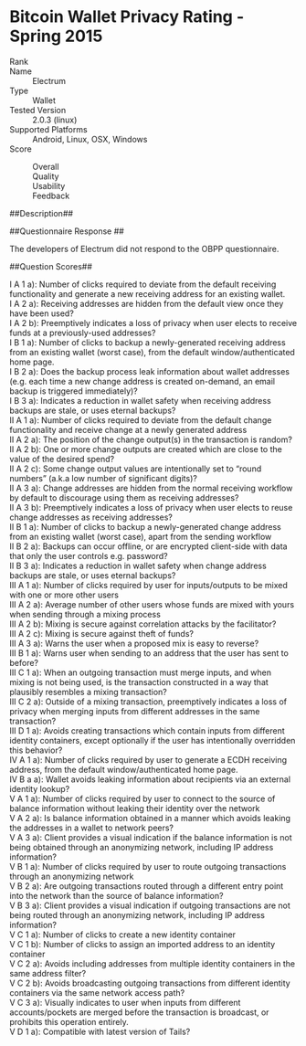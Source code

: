 Bitcoin Wallet Privacy Rating - Spring 2015
============================================

<dl>
    <dt>Rank</dt>
    <dd></dd>
    <dt>Name</dt>
    <dd>Electrum</dd>
    <dt>Type</dt>
    <dd>Wallet</dd>
    <dt>Tested Version</dt>
    <dd>2.0.3 (linux)</dd>
    <dt>Supported Platforms</dt>
    <dd>Android, Linux, OSX, Windows</dd>
    <dt>Score</dt>
    <dd>
        <dl>
            <dt>Overall</dt>
            <dd></dd>
            <dt>Quality</dt>
            <dd></dd>
            <dt>Usability</dt>
            <dd></dd>
            <dt>Feedback</dt>
            <dd></dd>
        </dl>
    </dd>
</dl>

##Description##



##Questionnaire Response ##

The developers of Electrum did not respond to the OBPP questionnaire.

##Question Scores##

<dl>
    <dt>I A 1 a): Number of clicks required to deviate from the default receiving functionality and generate a new receiving address for an existing wallet.</dt>
    <dd></dd>
    <dt>I A 2 a): Receiving addresses are hidden from the default view once they have been used?</dt>
    <dd></dd>
    <dt>I A 2 b): Preemptively indicates a loss of privacy when user elects to receive funds at a previously-used addresses?</dt>
    <dd></dd>
    <dt>I B 1 a): Number of clicks to backup a newly-generated receiving address from an existing wallet (worst case), from the default window/authenticated home page.</dt>
    <dd></dd>
    <dt>I B 2 a): Does the backup process leak information about wallet addresses (e.g. each time a new change address is created on-demand, an email backup is triggered immediately)?</dt>
    <dd></dd>
    <dt>I B 3 a): Indicates a reduction in wallet safety when receiving address backups are stale, or uses eternal backups?</dt>
    <dd></dd>
    <dt>II A 1 a): Number of clicks required to deviate from the default change functionality and receive change at a newly generated address</dt>
    <dd></dd>
    <dt>II A 2 a): The position of the change output(s) in the transaction is random?</dt>
    <dd></dd>
    <dt>II A 2 b): One or more change outputs are created which are close to the value of the desired spend?</dt>
    <dd></dd>
    <dt>II A 2 c): Some change output values are intentionally set to “round numbers” (a.k.a low number of significant digits)?</dt>
    <dd></dd>
    <dt>II A 3 a): Change addresses are hidden from the normal receiving workflow by default to discourage using them as receiving addresses?</dt>
    <dd></dd>
    <dt>II A 3 b): Preemptively indicates a loss of privacy when user elects to reuse change addresses as receiving addresses?</dt>
    <dd></dd>
    <dt>II B 1 a): Number of clicks to backup a newly-generated change address from an existing wallet (worst case), apart from the sending workflow</dt>
    <dd></dd>
    <dt>II B 2 a): Backups can occur offline, or are encrypted client-side with data that only the user controls e.g. password?</dt>
    <dd></dd>
    <dt>II B 3 a): Indicates a reduction in wallet safety when change address backups are stale, or uses eternal backups?</dt>
    <dd></dd>
    <dt>III A 1 a): Number of clicks required by user for inputs/outputs to be mixed with one or more other users</dt>
    <dd></dd>
    <dt>III A 2 a): Average number of other users whose funds are mixed with yours when sending through a mixing process</dt>
    <dd></dd>
    <dt>III A 2 b): Mixing is secure against correlation attacks by the facilitator?</dt>
    <dd></dd>
    <dt>III A 2 c): Mixing is secure against theft of funds?</dt>
    <dd></dd>
    <dt>III A 3 a): Warns the user when a proposed mix is easy to reverse?</dt>
    <dd></dd>
    <dt>III B 1 a): Warns user when sending to an address that the user has sent to before?</dt>
    <dd></dd>
    <dt>III C 1 a): When an outgoing transaction must merge inputs, and when mixing is not being used, is the transaction constructed in a way that plausibly resembles a mixing transaction?</dt>
    <dd></dd>
    <dt>III C 2 a): Outside of a mixing transaction, preemptively indicates a loss of privacy when merging inputs from different addresses in the same transaction?</dt>
    <dd></dd>
    <dt>III D 1 a): Avoids creating transactions which contain inputs from different identity containers, except optionally if the user has intentionally overridden this behavior?</dt>
    <dd></dd>
    <dt>IV A 1 a): Number of clicks required by user to generate a ECDH receiving address, from the default window/authenticated home page.</dt>
    <dd></dd>
    <dt>IV B a a): Wallet avoids leaking information about recipients via an external identity lookup?</dt>
    <dd></dd>
    <dt>V A 1 a): Number of clicks required by user to connect to the source of balance information without leaking their identity over the network</dt>
    <dd></dd>
    <dt>V A 2 a): Is balance information obtained in a manner which avoids leaking the addresses in a wallet to network peers?</dt>
    <dd></dd>
    <dt>V A 3 a): Client provides a visual indication if the balance information is not being obtained through an anonymizing network, including IP address information?</dt>
    <dd></dd>
    <dt>V B 1 a): Number of clicks required by user to route outgoing transactions through an anonymizing network</dt>
    <dd></dd>
    <dt>V B 2 a): Are outgoing transactions routed through a different entry point into the network than the source of balance information?</dt>
    <dd></dd>
    <dt>V B 3 a): Client provides a visual indication if outgoing transactions are not being routed through an anonymizing network, including IP address information?</dt>
    <dd></dd>
    <dt>V C 1 a): Number of clicks to create a new identity container</dt>
    <dd></dd>
    <dt>V C 1 b): Number of clicks to assign an imported address to an identity container</dt>
    <dd></dd>
    <dt>V C 2 a): Avoids including addresses from multiple identity containers in the same address filter?</dt>
    <dd></dd>
    <dt>V C 2 b): Avoids broadcasting outgoing transactions from different identity containers via the same network access path?</dt>
    <dd></dd>
    <dt>V C 3 a): Visually indicates to user when inputs from different accounts/pockets are merged before the transaction is broadcast, or prohibits this operation entirely.</dt>
    <dd></dd>
    <dt>V D 1 a): Compatible with latest version of Tails?</dt>
    <dd></dd>
</dl>
